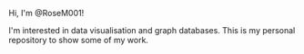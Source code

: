 Hi, I'm @RoseM001!

I'm interested in data visualisation and graph databases.
This is my personal repository to show some of my work. 
